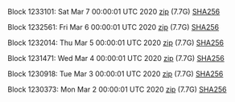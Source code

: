 Block 1233101: Sat Mar  7 00:00:01 UTC 2020 [zip](https://dash-bootstrap.ams3.digitaloceanspaces.com/mainnet/2020-03-07/bootstrap.dat.zip) (7.7G) [SHA256](https://dash-bootstrap.ams3.digitaloceanspaces.com/mainnet/2020-03-07/sha256.txt)

Block 1232561: Fri Mar  6 00:00:01 UTC 2020 [zip](https://dash-bootstrap.ams3.digitaloceanspaces.com/mainnet/2020-03-06/bootstrap.dat.zip) (7.7G) [SHA256](https://dash-bootstrap.ams3.digitaloceanspaces.com/mainnet/2020-03-06/sha256.txt)

Block 1232014: Thu Mar  5 00:00:01 UTC 2020 [zip](https://dash-bootstrap.ams3.digitaloceanspaces.com/mainnet/2020-03-05/bootstrap.dat.zip) (7.7G) [SHA256](https://dash-bootstrap.ams3.digitaloceanspaces.com/mainnet/2020-03-05/sha256.txt)

Block 1231471: Wed Mar  4 00:00:01 UTC 2020 [zip](https://dash-bootstrap.ams3.digitaloceanspaces.com/mainnet/2020-03-04/bootstrap.dat.zip) (7.7G) [SHA256](https://dash-bootstrap.ams3.digitaloceanspaces.com/mainnet/2020-03-04/sha256.txt)

Block 1230918: Tue Mar  3 00:00:01 UTC 2020 [zip](https://dash-bootstrap.ams3.digitaloceanspaces.com/mainnet/2020-03-03/bootstrap.dat.zip) (7.7G) [SHA256](https://dash-bootstrap.ams3.digitaloceanspaces.com/mainnet/2020-03-03/sha256.txt)

Block 1230373: Mon Mar  2 00:00:01 UTC 2020 [zip](https://dash-bootstrap.ams3.digitaloceanspaces.com/mainnet/2020-03-02/bootstrap.dat.zip) (7.7G) [SHA256](https://dash-bootstrap.ams3.digitaloceanspaces.com/mainnet/2020-03-02/sha256.txt)

